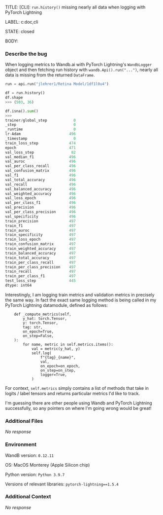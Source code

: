 TITLE:
[CLI]: `run.history()` missing nearly all data when logging with PyTorch Lightning 

LABEL:
c:doc,cli

STATE:
closed

BODY:
### Describe the bug

<!--- Description of the issue below  -->
When logging metrics to Wandb.ai with PyTorch Lightning's `WandbLogger` object and then fetching run history with `wandb.Api().run("...")`, nearly all data is missing from the returned `DataFrame`.

<!--- A minimal code snippet between the quotes below  -->
```python 
run = api.run("jlehrer1/Retina Model/1df1l0u4")

df = run.history()
df.shape
>>> (503, 36)

df.isna().sum()
>>>
trainer/global_step            0
_step                          0
_runtime                       0
lr-Adam                      496
_timestamp                     0
train_loss_step              474
epoch                        471
val_loss_step                 82
val_median_f1                496
val_auroc                    496
val_per_class_recall         496
val_confusion_matrix         496
val_f1                       496
val_total_accuracy           496
val_recall                   496
val_balanced_accuracy        496
val_weighted_accuracy        496
val_loss_epoch               496
val_per_class_f1             496
val_precision                496
val_per_class_precision      496
val_specificity              496
train_precision              497
train_f1                     497
train_auroc                  497
train_specificity            497
train_loss_epoch             497
train_confusion_matrix       497
train_weighted_accuracy      497
train_balanced_accuracy      497
train_total_accuracy         497
train_per_class_recall       497
train_per_class_precision    497
train_recall                 497
train_per_class_f1           497
test_loss_step               445
dtype: int64
```

Interestingly, I am logging train metrics and validation metrics in precisely the same way. In fact the exact same logging method is being called in my PyTorch Lightning datamodule, defined as follows:

```
    def _compute_metrics(self, 
        y_hat: torch.Tensor, 
        y: torch.Tensor, 
        tag: str,
        on_epoch=True, 
        on_step=False,
    ):
        for name, metric in self.metrics.items():
            val = metric(y_hat, y)
            self.log(
                f"{tag}_{name}", 
                val, 
                on_epoch=on_epoch, 
                on_step=on_step,
                logger=True,
            )
```

For context, `self.metrics` simply contains a list of methods that take in logits / label tensors and returns particular metrics I'd like to track. 

I'm guessing there are other people using Wandb and PyTorch Lightning successfully, so any pointers on where I'm going wrong would be great!



### Additional Files

_No response_

### Environment

WandB version: `0.12.11`

OS: MacOS Monterey (Apple Silicon chip)

Python version: `Python 3.9.7`

Versions of relevant libraries: `pytorch-lightning==1.5.4`


### Additional Context

_No response_

